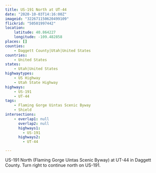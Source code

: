 ```yaml
---
title: US-191 North at UT-44
date: "2020-10-03T14:16:00Z"
imageid: "322671150620499109"
flickrid: "50501997442"
location:
    latitude: 40.864227
    longitude: -109.482858
places: []
counties:
    - Daggett County|Utah|United States
countries:
    - United States
states:
    - Utah|United States
highwaytypes:
    - US Highway
    - Utah State Highway
highways:
    - US-191
    - UT-44
tags:
    - Flaming Gorge Uintas Scenic Byway
    - Shield
intersections:
    - overlap1: null
      overlap2: null
      highways1:
        - US-191
      highways2:
        - UT-44

---
```

US-191 North (Flaming Gorge Uintas Scenic Byway) at UT-44 in Daggett County.  Turn right to continue north on US-191.